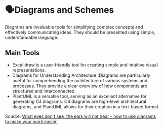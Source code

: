 # 🗣️Diagrams and Schemes

Diagrams are invaluable tools for simplifying complex concepts and effectively communicating ideas. They should be presented using simple, understandable language.

## Main Tools
* Excalidraw is a user-friendly tool for creating simple and intuitive visual representations.
* Diagrams for Understanding Architecture :Diagrams are particularly useful for comprehending the architecture of various systems and processes. They provide a clear overview of how components are structured and interconnected.
* PlantUML is a versatile tool, serving as an excellent alternative for generating C4 diagrams. C4 diagrams are high-level architectural diagrams, and PlantUML allows for their creation in a text-based format.

Source: [What eyes don't see, the ears will not hear - how to use diagrams to make your work easier](https://www.kuznia-kodu.pl/presentation/diagrams)
